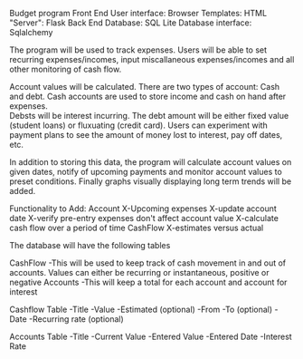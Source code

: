 Budget program
Front End
User interface: Browser
Templates: HTML
"Server": Flask
Back End
Database: SQL Lite
Database interface: Sqlalchemy

The program will be used to track expenses.  Users will be able to 
set recurring expenses/incomes, input miscallaneous expenses/incomes and
all other monitoring of cash flow.

Account values will be calculated.  There are two types of account: Cash and debt.  Cash accounts
are used to store income and cash on hand after expenses.  
Debsts will be interest incurring.  The debt amount will be either fixed value (student loans) or 
fluxuating (credit card).  Users can experiment with payment plans to see the amount of money lost to interest,
pay off dates, etc.

In addition to storing this data, the program will calculate account values on given dates, notify of upcoming payments and 
monitor account values to preset conditions.  Finally graphs visually displaying long term trends will be added.


Functionality to Add:
	Account
	X-Upcoming expenses
	X-update account date
	X-verify pre-entry expenses don't affect account value
	X-calculate cash flow over a period of time
	CashFlow
	X-estimates versus actual
	


The database will have the following tables

CashFlow
	-This will be used to keep track of cash movement in and out of accounts.  Values can either be recurring or instantaneous, positive or negative
Accounts
	-This will keep a total for each account and account for interest

Cashflow Table
-Title
-Value
-Estimated (optional)
-From 
-To (optional)
-Date
-Recurring rate (optional)

Accounts Table
-Title
-Current Value
-Entered Value
-Entered Date
-Interest Rate